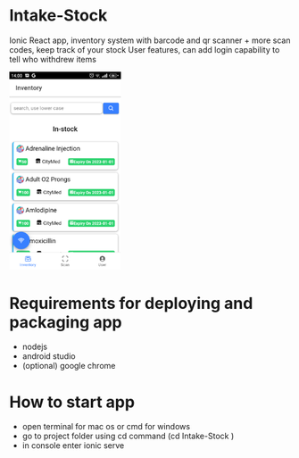 # Intake-Stock
Ionic React app, inventory system with barcode and qr scanner + more scan codes, keep track of your stock
User features, can add login capability to tell who withdrew items
<p><img src="https://github.com/zaynekomichi/Intake-Stock/blob/master/Screenshot_20211229-140024.png" width="200px"/><img sr="https://github.com/zaynekomichi/Intake-Stock/blob/master/Screenshot_20211229-140033.png" width="200px"/></p>

# Requirements for deploying and packaging app
- nodejs
- android studio
- (optional) google chrome

# How to start app
- open terminal for mac os or cmd for windows
- go to project folder using cd command (cd Intake-Stock )
- in console enter  ionic serve
